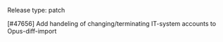 Release type: patch

[#47656] Add handeling of changing/terminating IT-system accounts to Opus-diff-import
